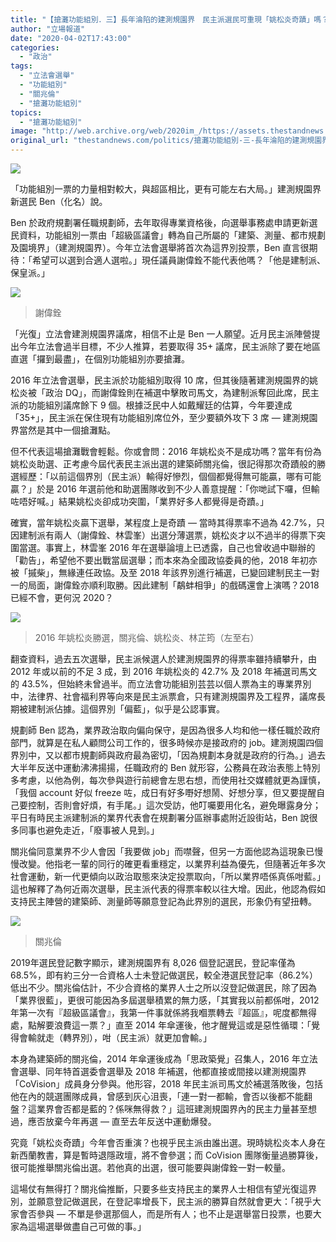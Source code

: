 ```yaml
---
title: "【搶灘功能組別．三】長年淪陷的建測規園界　民主派選民可重現「姚松炎奇蹟」嗎？"
author: "立場報道"
date: "2020-04-02T17:43:00"
categories:
  - "政治"
tags:
  - "立法會選舉"
  - "功能組別"
  - "關兆倫"
  - "搶灘功能組別"
topics:
  - "搶灘功能組別"
image: "http://web.archive.org/web/2020im_/https://assets.thestandnews.com/media/photos/Untitled-4-13_B098y.png"
original_url: "thestandnews.com/politics/搶灘功能組別-三-長年淪陷的建測規園界-民主派選民可重現-姚松炎奇蹟-嗎"
---
```

![](http://web.archive.org/web/2020im_/https://assets.thestandnews.com/media/photos/Untitled-4-13_B098y.png)

「功能組別一票的力量相對較大，與超區相比，更有可能左右大局。」建測規園界新選民 Ben（化名）說。

Ben 於政府規劃署任職規劃師，去年取得專業資格後，向選舉事務處申請更新選民資料，功能組別一票由「超級區議會」轉為自己所屬的「建築、測量、都市規劃及園境界」（建測規園界）。今年立法會選舉將首次為這界別投票，Ben 直言很期待：「希望可以選到合適人選啦。」現任議員謝偉銓不能代表他嗎？「他是建制派、保皇派。」

![](http://web.archive.org/web/2020im_/https://assets.thestandnews.com/media/photos/29063659_10155509226637896_7399646940637429760_o_Ra5O2.png)
> 謝偉銓

「光復」立法會建測規園界議席，相信不止是 Ben 一人願望。近月民主派陣營提出今年立法會過半目標，不少人推算，若要取得 35+ 議席，民主派除了要在地區直選「攞到最盡」，在個別功能組別亦要搶灘。

2016 年立法會選舉，民主派於功能組別取得 10 席，但其後隨著建測規園界的姚松炎被「政治 DQ」，而謝偉銓則在補選中擊敗司馬文，為建制派奪回此席，民主派的功能組別議席餘下 9 個。根據泛民中人如戴耀廷的估算，今年要達成「35+」，民主派在保住現有功能組別席位外，至少要額外攻下 3 席 — 建測規園界當然是其中一個搶灘點。

但不代表這場搶灘戰會輕鬆。你或會問：2016 年姚松炎不是成功嗎？當年有份為姚松炎助選、正考慮今屆代表民主派出選的建築師關兆倫，很記得那次奇蹟般的勝選經歷：「以前這個界別（民主派）輸得好慘烈，個個都覺得無可能贏，哪有可能贏？」於是 2016 年選前他和助選團隊收到不少人善意提醒：「你哋試下囉，但輸咗唔好喊。」結果姚松炎卻成功突圍，「業界好多人都覺得是奇蹟。」

確實，當年姚松炎贏下選舉，某程度上是奇蹟 — 當時其得票率不過為 42.7%，只因建制派有兩人（謝偉銓、林雲峯）出選分薄選票，姚松炎才以不過半的得票下突圍當選。事實上，林雲峯 2016 年在選舉論壇上已透露，自己也曾收過中聯辦的「勸告」，希望他不要出戰當屆選舉；而本來為全國政協委員的他，2018 年初亦被「摵柴」，無緣連任政協。及至 2018 年該界別進行補選，已變回建制民主一對一的局面，謝偉銓亦順利取勝。因此建制「鷸蚌相爭」的戲碼還會上演嗎？2018 已經不會，更何況 2020？

![](http://web.archive.org/web/2020im_/https://assets.thestandnews.com/media/photos/14231812_300293373678519_6283849027173502939_o_uf9hQ.jpg)
> 2016 年姚松炎勝選，關兆倫、姚松炎、林芷筠（左至右）

翻查資料，過去五次選舉，民主派候選人於建測規園界的得票率雖持續攀升，由 2012 年或以前的不足 3 成，到 2016 年姚松炎的 42.7% 及 2018 年補選司馬文的 43.5%，但始終未曾過半。而立法會功能組別芸芸以個人票為主的專業界別中，法律界、社會福利界等向來是民主派票倉，只有建測規園界及工程界，議席長期被建制派佔據。這個界別「偏藍」，似乎是公認事實。

規劃師 Ben 認為，業界政治取向偏向保守，是因為很多人均和他一樣任職於政府部門，就算是在私人顧問公司工作的，很多時候亦是接政府的 job。建測規園四個界別中，又以都市規劃師與政府最為密切，「因為規劃本身就是政府的行為。」過去大半年反送中運動沸沸揚揚，任職政府的 Ben 就形容，公務員在政治表態上特別多考慮，以他為例，每次參與遊行前總會左思右想，而使用社交媒體就更為謹慎，「我個 account 好似 freeze 咗，成日有好多嘢好想鬧、好想分享，但又要提醒自己要控制，否則會好煩，有手尾。」這次受訪，他叮囑要用化名，避免曝露身分；平日有時民主派建制派的業界代表會在規劃署分區辦事處附近設街站，Ben 說很多同事也避免走近，「廢事被人見到。」

關兆倫同意業界不少人會因「我要做 job」而噤聲，但另一方面他認為這現象已慢慢改變。他指老一輩的同行的確更看重穩定，以業界利益為優先，但隨著近年多次社會運動，新一代更傾向以政治取態來決定投票取向，「所以業界唔係真係咁藍。」這也解釋了為何近兩次選舉，民主派代表的得票率較以往大增。因此，他認為假如支持民主陣營的建築師、測量師等願意登記為此界別的選民，形象仍有望扭轉。

![](http://web.archive.org/web/2020im_/https://assets.thestandnews.com/media/photos/91591842_10163772210675019_5845311947095932928_o_zcym8.jpg)
> 關兆倫

2019年選民登記數字顯示，建測規園界有 8,026 個登記選民，登記率僅為 68.5%，即有約三分一合資格人士未登記做選民，較全港選民登記率（86.2%）低出不少。關兆倫估計，不少合資格的業界人士之所以沒登記做選民，除了因為「業界很藍」，更很可能因為多屆選舉積累的無力感，「其實我以前都係咁，2012 年第一次有『超級區議會』，我第一件事就係將我嗰票轉去『超區』，呢度都無得處，點解要浪費這一票？」直至 2014 年傘運後，他才醒覺這或是惡性循環：「覺得會輸就走（轉界別），咁（民主派）就更加會輸。」

本身為建築師的關兆倫，2014 年傘運後成為「思政築覺」召集人，2016 年立法會選舉、同年特首選委會選舉及 2018 年補選，他都直接或間接以建測規園界「CoVision」成員身分參與。他形容，2018 年民主派司馬文於補選落敗後，包括他在內的競選團隊成員，曾感到灰心沮喪，「連一對一都輸，會否以後都不能翻盤？這業界會否都是藍的？係咪無得救？」這班建測規園界內的民主力量甚至想過，應否放棄今年再選 — 直至去年反送中運動爆發。

究竟「姚松炎奇蹟」今年會否重演？也視乎民主派由誰出選。現時姚松炎本人身在新西蘭教書，算是暫時退隱政壇，將不會參選；而 CoVision 團隊衡量過勝算後，很可能推舉關兆倫出選。若他真的出選，很可能要與謝偉銓一對一較量。

這場仗有無得打？關兆倫推斷，只要多些支持民主的業界人士相信有望光復這界別，並願意登記做選民，在登記率增長下，民主派的勝算自然就會更大：「視乎大家會否參與 — 不單是參選那個人，而是所有人；也不止是選舉當日投票，也要大家為這場選舉做盡自己可做的事。」
